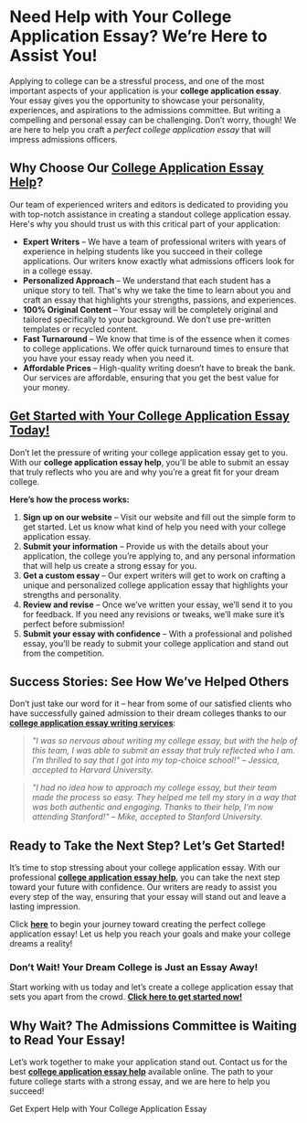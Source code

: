 <h1>Need Help with Your College Application Essay? We’re Here to Assist You!</h1>

<p>Applying to college can be a stressful process, and one of the most important aspects of your application is your <strong>college application essay</strong>. Your essay gives you the opportunity to showcase your personality, experiences, and aspirations to the admissions committee. But writing a compelling and personal essay can be challenging. Don’t worry, though! We are here to help you craft a <em>perfect college application essay</em> that will impress admissions officers.</p>

<h2>Why Choose Our <a href="https://tinyurl.com/topessay?keyword=college+application+essay+help" target="_blank"><strong>College Application Essay Help</strong></a>?</h2>

<p>Our team of experienced writers and editors is dedicated to providing you with top-notch assistance in creating a standout college application essay. Here's why you should trust us with this critical part of your application:</p>

<ul>
  <li><strong>Expert Writers</strong> – We have a team of professional writers with years of experience in helping students like you succeed in their college applications. Our writers know exactly what admissions officers look for in a college essay.</li>
  <li><strong>Personalized Approach</strong> – We understand that each student has a unique story to tell. That's why we take the time to learn about you and craft an essay that highlights your strengths, passions, and experiences.</li>
  <li><strong>100% Original Content</strong> – Your essay will be completely original and tailored specifically to your background. We don’t use pre-written templates or recycled content.</li>
  <li><strong>Fast Turnaround</strong> – We know that time is of the essence when it comes to college applications. We offer quick turnaround times to ensure that you have your essay ready when you need it.</li>
  <li><strong>Affordable Prices</strong> – High-quality writing doesn’t have to break the bank. Our services are affordable, ensuring that you get the best value for your money.</li>
</ul>

<h2><a href="https://tinyurl.com/topessay?keyword=college+application+essay+help" target="_blank"><strong>Get Started with Your College Application Essay Today!</strong></a></h2>

<p>Don’t let the pressure of writing your college application essay get to you. With our <strong>college application essay help</strong>, you’ll be able to submit an essay that truly reflects who you are and why you’re a great fit for your dream college.</p>

<p><strong>Here’s how the process works:</strong></p>

<ol>
  <li><strong>Sign up on our website</strong> – Visit our website and fill out the simple form to get started. Let us know what kind of help you need with your college application essay.</li>
  <li><strong>Submit your information</strong> – Provide us with the details about your application, the college you’re applying to, and any personal information that will help us create a strong essay for you.</li>
  <li><strong>Get a custom essay</strong> – Our expert writers will get to work on crafting a unique and personalized college application essay that highlights your strengths and personality.</li>
  <li><strong>Review and revise</strong> – Once we’ve written your essay, we’ll send it to you for feedback. If you need any revisions or tweaks, we’ll make sure it’s perfect before submission!</li>
  <li><strong>Submit your essay with confidence</strong> – With a professional and polished essay, you’ll be ready to submit your college application and stand out from the competition.</li>
</ol>

<h2><strong>Success Stories: See How We’ve Helped Others</strong></h2>

<p>Don’t just take our word for it – hear from some of our satisfied clients who have successfully gained admission to their dream colleges thanks to our <a href="https://tinyurl.com/topessay?keyword=college+application+essay+help" target="_blank"><strong>college application essay writing services</strong></a>:</p>

<blockquote>
  <p><em>"I was so nervous about writing my college essay, but with the help of this team, I was able to submit an essay that truly reflected who I am. I’m thrilled to say that I got into my top-choice school!" – Jessica, accepted to Harvard University.</em></p>
</blockquote>

<blockquote>
  <p><em>"I had no idea how to approach my college essay, but their team made the process so easy. They helped me tell my story in a way that was both authentic and engaging. Thanks to their help, I’m now attending Stanford!" – Mike, accepted to Stanford University.</em></p>
</blockquote>

<h2><strong>Ready to Take the Next Step? Let’s Get Started!</strong></h2>

<p>It’s time to stop stressing about your college application essay. With our professional <a href="https://tinyurl.com/topessay?keyword=college+application+essay+help" target="_blank"><strong>college application essay help</strong></a>, you can take the next step toward your future with confidence. Our writers are ready to assist you every step of the way, ensuring that your essay will stand out and leave a lasting impression.</p>

<p>Click <a href="https://tinyurl.com/topessay?keyword=college+application+essay+help" target="_blank"><strong>here</strong></a> to begin your journey toward creating the perfect college application essay! Let us help you reach your goals and make your college dreams a reality!</p>

<h3>Don’t Wait! Your Dream College is Just an Essay Away!</h3>

<p>Start working with us today and let’s create a college application essay that sets you apart from the crowd. <a href="https://tinyurl.com/topessay?keyword=college+application+essay+help" target="_blank"><strong>Click here to get started now!</strong></a></p>

<h2>Why Wait? The Admissions Committee is Waiting to Read Your Essay!</h2>

<p>Let’s work together to make your application stand out. Contact us for the best <a href="https://tinyurl.com/topessay?keyword=college+application+essay+help" target="_blank"><strong>college application essay help</strong></a> available online. The path to your future college starts with a strong essay, and we are here to help you succeed!</p>
Get Expert Help with Your College Application Essay
